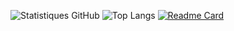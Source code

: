 ![Statistiques GitHub](https://github-readme-stats.vercel.app/api?username=mathieuMSdos&show_icons=true&theme=default&hide_rank=true)
![Top Langs](https://github-readme-stats.vercel.app/api/top-langs/?username=mathieuMSdos&layout=compact&theme=default)
[![Readme Card](https://github-readme-stats.vercel.app/api/pin/?username=mathieuMSdos&repo=Reelo-social-network-)](https://github.com/mathieuMSdos/Reelo-social-network-)

